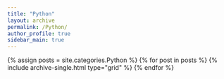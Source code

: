 ```yaml
---
title: "Python"
layout: archive
permalink: /Python/
author_profile: true
sidebar_main: true
---
```

{% assign posts = site.categories.Python %}
{% for post in posts %} {% include archive-single.html type="grid" %} {% endfor %}
